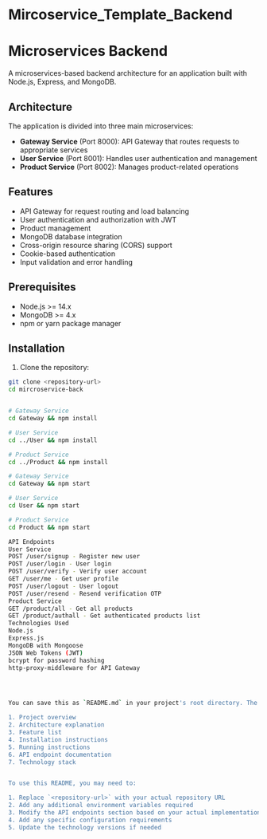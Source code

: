 # Mircoservice_Template_Backend

# Microservices Backend

A microservices-based backend architecture for an application built with Node.js, Express, and MongoDB.

## Architecture

The application is divided into three main microservices:

- **Gateway Service** (Port 8000): API Gateway that routes requests to appropriate services
- **User Service** (Port 8001): Handles user authentication and management
- **Product Service** (Port 8002): Manages product-related operations

## Features

- API Gateway for request routing and load balancing
- User authentication and authorization with JWT
- Product management
- MongoDB database integration
- Cross-origin resource sharing (CORS) support
- Cookie-based authentication
- Input validation and error handling

## Prerequisites

- Node.js >= 14.x
- MongoDB >= 4.x
- npm or yarn package manager

## Installation

1. Clone the repository:
```bash
git clone <repository-url>
cd mircroservice-back


# Gateway Service
cd Gateway && npm install

# User Service
cd ../User && npm install

# Product Service
cd ../Product && npm install

# Gateway Service
cd Gateway && npm start

# User Service
cd User && npm start

# Product Service
cd Product && npm start

API Endpoints
User Service
POST /user/signup - Register new user
POST /user/login - User login
POST /user/verify - Verify user account
GET /user/me - Get user profile
POST /user/logout - User logout
POST /user/resend - Resend verification OTP
Product Service
GET /product/all - Get all products
GET /product/authall - Get authenticated products list
Technologies Used
Node.js
Express.js
MongoDB with Mongoose
JSON Web Tokens (JWT)
bcrypt for password hashing
http-proxy-middleware for API Gateway




You can save this as `README.md` in your project's root directory. The documentation includes:

1. Project overview
2. Architecture explanation
3. Feature list
4. Installation instructions
5. Running instructions
6. API endpoint documentation
7. Technology stack


To use this README, you may need to:

1. Replace `<repository-url>` with your actual repository URL
2. Add any additional environment variables required
3. Modify the API endpoints section based on your actual implementations
4. Add any specific configuration requirements
5. Update the technology versions if needed

